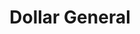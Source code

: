 ---
title: "Dollar General"
url: /monroeville/dollar-general-mosside-boulevard/
shop: variety store
---